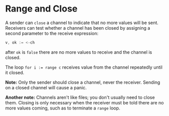 # Range and Close

A sender can `close` a channel to indicate that no more values will be sent. Receivers can test whether a channel has been closed by assigning a second parameter to the receive expression:

```go
v, ok := <-ch
```

after `ok` is `false` there are no more values to receive and the channel is closed.

The loop `for i := range c` receives value from the channel repeatedly until it closed.

**Note:** Only the sender should close a channel, never the receiver. Sending on a closed channel will cause a panic.

**Another note:** Channels aren't like files; you don't usually need to close them. Closing is only necessary when the receiver must be told there are no more values coming, such as to terminate a `range` loop.
